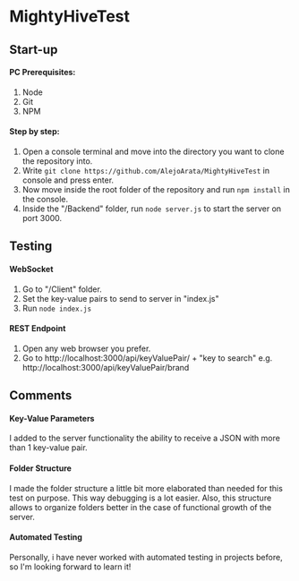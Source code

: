 # MightyHiveTest

## Start-up
#### PC Prerequisites:
 1. Node
 2. Git
 3. NPM
   
#### Step by step:
 1. Open a console terminal and move into the directory you want to clone the repository into.
 2. Write `git clone https://github.com/AlejoArata/MightyHiveTest` in console and press enter.
 3. Now move inside the root folder of the repository and run `npm install` in the console.
 4. Inside the "/Backend" folder, run `node server.js` to start the server on port 3000.
## Testing
#### WebSocket
 1. Go to "/Client" folder.
 2. Set the key-value pairs to send to server in "index.js"
 3. Run `node index.js`
#### REST Endpoint
1. Open any web browser you prefer.
2. Go to http://localhost:3000/api/keyValuePair/ + "key to search" 
 e.g. http://localhost:3000/api/keyValuePair/brand
## Comments

#### Key-Value Parameters
I added to the server functionality the ability to receive a JSON with more than 1 key-value pair.
#### Folder Structure
I made the folder structure a little bit more elaborated than needed for this test on purpose. This way debugging is a lot easier. Also, this structure allows to organize folders better in the case of functional growth of the server.
#### Automated Testing
Personally, i have never worked with automated testing in projects before, so I'm looking forward to learn it!
